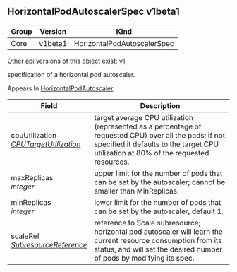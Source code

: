 ## HorizontalPodAutoscalerSpec v1beta1

Group        | Version     | Kind
------------ | ---------- | -----------
Core | v1beta1 | HorizontalPodAutoscalerSpec

<aside class="notice">Other api versions of this object exist: <a href="#horizontalpodautoscalerspec-v1">v1</a> </aside>

specification of a horizontal pod autoscaler.

<aside class="notice">
Appears In  <a href="#horizontalpodautoscaler-v1beta1">HorizontalPodAutoscaler</a> </aside>

Field        | Description
------------ | -----------
cpuUtilization <br /> *[CPUTargetUtilization](#cputargetutilization-v1beta1)*  | target average CPU utilization (represented as a percentage of requested CPU) over all the pods; if not specified it defaults to the target CPU utilization at 80% of the requested resources.
maxReplicas <br /> *integer*  | upper limit for the number of pods that can be set by the autoscaler; cannot be smaller than MinReplicas.
minReplicas <br /> *integer*  | lower limit for the number of pods that can be set by the autoscaler, default 1.
scaleRef <br /> *[SubresourceReference](#subresourcereference-v1beta1)*  | reference to Scale subresource; horizontal pod autoscaler will learn the current resource consumption from its status, and will set the desired number of pods by modifying its spec.

